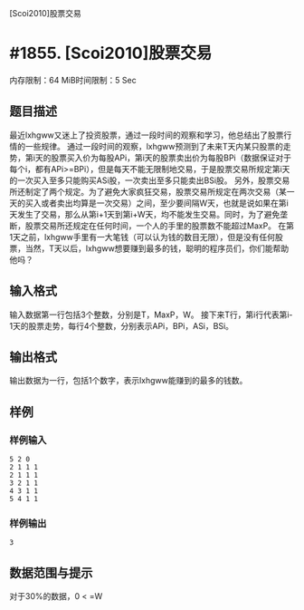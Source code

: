 [Scoi2010]股票交易


# #1855. [Scoi2010]股票交易


内存限制：64 MiB时间限制：5 Sec

## 题目描述

最近lxhgww又迷上了投资股票，通过一段时间的观察和学习，他总结出了股票行情的一些规律。
通过一段时间的观察，lxhgww预测到了未来T天内某只股票的走势，第i天的股票买入价为每股APi，第i天的股票卖出价为每股BPi（数据保证对于每个i，都有APi>=BPi），但是每天不能无限制地交易，于是股票交易所规定第i天的一次买入至多只能购买ASi股，一次卖出至多只能卖出BSi股。
另外，股票交易所还制定了两个规定。为了避免大家疯狂交易，股票交易所规定在两次交易（某一天的买入或者卖出均算是一次交易）之间，至少要间隔W天，也就是说如果在第i天发生了交易，那么从第i+1天到第i+W天，均不能发生交易。同时，为了避免垄断，股票交易所还规定在任何时间，一个人的手里的股票数不能超过MaxP。
在第1天之前，lxhgww手里有一大笔钱（可以认为钱的数目无限），但是没有任何股票，当然，T天以后，lxhgww想要赚到最多的钱，聪明的程序员们，你们能帮助他吗？

## 输入格式

输入数据第一行包括3个整数，分别是T，MaxP，W。
接下来T行，第i行代表第i-1天的股票走势，每行4个整数，分别表示APi，BPi，ASi，BSi。

## 输出格式

输出数据为一行，包括1个数字，表示lxhgww能赚到的最多的钱数。


## 样例

### 样例输入

    
    5 2 0
    2 1 1 1
    2 1 1 1
    3 2 1 1
    4 3 1 1
    5 4 1 1
    
    

### 样例输出

    
    3
    
    

## 数据范围与提示

   对于30%的数据，0 < =W
